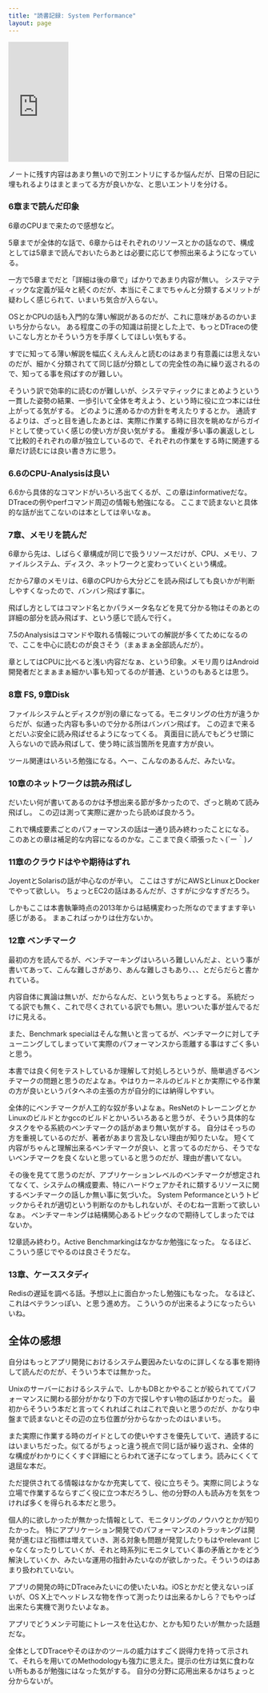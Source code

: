 ```yaml
---
title: "読書記録: System Performance"
layout: page	
---
```


<iframe style="width:120px;height:240px;" marginwidth="0" marginheight="0" scrolling="no" frameborder="0" src="https://rcm-fe.amazon-adsystem.com/e/cm?ref=qf_sp_asin_til&t=karino203-22&m=amazon&o=9&p=8&l=as1&IS1=1&detail=1&asins=B00FLYU9T2&bc1=ffffff&lt1=_top&fc1=333333&lc1=0066c0&bg1=ffffff&f=ifr"> </iframe>

ノートに残す内容はあまり無いので別エントリにするか悩んだが、日常の日記に埋もれるよりはまとまってる方が良いかな、と思いエントリを分ける。

### 6章まで読んだ印象

6章のCPUまで来たので感想など。

5章までが全体的な話で、6章からはそれぞれのリソースとかの話なので、構成としては5章まで読んでおいたらあとは必要に応じて参照出来るようになっている。

一方で5章までだと「詳細は後の章で」ばかりであまり内容が無い。
システマティックな定義が延々と続くのだが、本当にそこまでちゃんと分類するメリットが疑わしく感じられて、いまいち気合が入らない。

OSとかCPUの話も入門的な薄い解説があるのだが、これに意味があるのかいまいち分からない。
ある程度この手の知識は前提とした上で、もっとDTraceの使いこなし方とかそういう方を手厚くしてほしい気もする。

すでに知ってる薄い解説を幅広くえんえんと読むのはあまり有意義には思えないのだが、細かく分類されてて同じ話が分類としての完全性の為に繰り返されるので、知ってる事を飛ばすのが難しい。

そういう訳で効率的に読むのが難しいが、システマティックにまとめようという一貫した姿勢の結果、一歩引いて全体を考えよう、という時に役に立つ本には仕上がってる気がする。
どのように進めるかの方針を考えたりするとか。
通読するよりは、ざっと目を通したあとは、実際に作業する時に目次を眺めながらガイドとして使っていく感じの使い方が良い気がする。
重複が多い事の裏返しとして比較的それぞれの章が独立しているので、それぞれの作業をする時に関連する章だけ読むには良い書き方に思う。

### 6.6のCPU-Analysisは良い

6.6から具体的なコマンドがいろいろ出てくるが、この章はinformativeだな。
DTraceの例やperfコマンド周辺の情報も勉強になる。
ここまで読まないと具体的な話が出てこないのは本としては辛いなぁ。

### 7章、メモリを読んだ

6章から先は、しばらく章構成が同じで扱うリソースだけが、CPU、メモリ、ファイルシステム、ディスク、ネットワークと変わっていくという構成。

だから7章のメモリは、6章のCPUから大分どこを読み飛ばしても良いかが判断しやすくなったので、バンバン飛ばす事に。

飛ばし方としてはコマンド名とかパラメータ名などを見て分かる物はそのあとの詳細の部分を読み飛ばす、という感じで読んで行く。

7.5のAnalysisはコマンドや取れる情報についての解説が多くてためになるので、ここを中心に読むのが良さそう（まぁまぁ全部読んだが）。

章としてはCPUに比べると浅い内容だなぁ、という印象。メモリ周りはAndroid開発者だとまぁまぁ細かい事も知ってるのが普通、というのもあるとは思う。

### 8章 FS, 9章Disk

ファイルシステムとディスクが別の章になってる。モニタリングの仕方が違うからだが、似通った内容も多いので分かる所はバンバン飛ばす。
この辺まで来るとだいぶ安全に読み飛ばせるようになってくる。
真面目に読んでもどうせ頭に入らないので読み飛ばして、使う時に該当箇所を見直す方が良い。

ツール関連はいろいろ勉強になる。へー、こんなのあるんだ、みたいな。

### 10章のネットワークは読み飛ばし

だいたい何が書いてあるのかは予想出来る節が多かったので、ざっと眺めて読み飛ばし。
この辺は測って実際に遅かったら読めば良かろう。

これで構成要素ごとのパフォーマンスの話は一通り読み終わったことになる。
このあとの章は補足的な内容になるのかな。ここまで良く頑張ったヽ(´ー｀)ノ

### 11章のクラウドはやや期待はずれ

JoyentとSolarisの話が中心なのが辛い。
ここはさすがにAWSとLinuxとDockerでやって欲しい。
ちょっとEC2の話はあるんだが、さすがに少なすぎだろう。

しかもここは本書執筆時点の2013年からは結構変わった所なのでますます辛い感じがある。
まぁこればっかりは仕方ないか。

### 12章 ベンチマーク

最初の方を読んでるが、ベンチマーキングはいろいろ難しいんだよ、という事が書いてあって、こんな難しさがあり、あんな難しさもあり、、、とだらだらと書かれている。

内容自体に異論は無いが、だからなんだ、という気もちょっとする。
系統だってる訳でも無く、これで尽くされている訳でも無い。思いついた事が並んでるだけに見える。

また、Benchmark specialはそんな無いと言ってるが、ベンチマークに対してチューニングしてしまっていて実際のパフォーマンスから乖離する事はすごく多いと思う。

本書では良く何をテストしているか理解して対処しろというが、簡単過ぎるベンチマークの問題と思うのだよなぁ。やはりカーネルのビルドとか実際にやる作業の方が良いというパタヘネの主張の方が自分的には納得しやすい。

全体的にベンチマークが人工的な奴が多いよなぁ。ResNetのトレーニングとかLinuxのビルドとかgccのビルドとかいろいろあると思うが、そういう具体的なタスクをやる系統のベンチマークの話があまり無い気がする。
自分はそっちの方を重視しているのだが、著者があまり言及しない理由が知りたいな。
短くて内容がちゃんと理解出来るベンチマークが良い、と言ってるのだから、そうでないベンチマークを良くないと思っていると思うのだが、理由が書いてない。

その後を見てて思うのだが、アプリケーションレベルのベンチマークが想定されてなくて、システムの構成要素、特にハードウェアかそれに類するリソースに関するベンチマークの話しか無い事に気づいた。
System Peformanceというトピックからそれが適切という判断なのかもしれないが、そのむね一言断って欲しいなぁ。 
ベンチマーキングは結構関心あるトピックなので期待してしまったではないか。

12章読み終わり。Active Benchmarkingはなかなか勉強になった。
なるほど、こういう感じでやるのは良さそうだな。

### 13章、ケーススタディ

Redisの遅延を調べる話。予想以上に面白かったし勉強にもなった。
なるほど、これはベテランっぽい、と思う進め方。
こういうのが出来るようになったらいいね。

## 全体の感想

自分はもっとアプリ開発におけるシステム要因みたいなのに詳しくなる事を期待して読んだのだが、そういう本では無かった。

Unixのサーバーにおけるシステムで、しかもDBとかやることが絞られててパフォーマンスに関わる部分がかなり下の方で探しやすい物の話ばかりだった。
最初からそういう本だと言ってくれればこれはこれで良いと思うのだが、かなり中盤まで読まないとその辺の立ち位置が分からなかったのはいまいち。

また実際に作業する時のガイドとしての使いやすさを優先していて、通読するにはいまいちだった。似てるがちょっと違う視点で同じ話が繰り返され、全体的な構成がわかりにくくすぐ詳細にとらわれて迷子になってしまう。読みにくくて退屈な本だ。

ただ提供されてる情報はなかなか充実してて、役に立ちそう。実際に同じような立場で作業するならすごく役に立つ本だろうし、他の分野の人も読み方を気をつければ多くを得られる本だと思う。

個人的に欲しかったが無かった情報として、モニタリングのノウハウとかが知りたかった。
特にアプリケーション開発でのパフォーマンスのトラッキングは開発が進むほど指標は増えていき、測る対象も問題が発覚したりもはやrelevant じゃなくなったりしていくが、それと時系列にモニタしていく事の矛盾とかをどう解決していくか、みたいな運用の指針みたいなのが欲しかった。そういうのはあまり扱われていない。

アプリの開発の時にDTraceみたいにの使いたいね。iOSとかだと使えないっぽいが、OS X上でヘッドレスな物を作って測ったりは出来るかしら？でもやっぱ出来たら実機で測りたいよなぁ。

アプリでどうメンテ可能にトレースを仕込むか、とかも知りたいが無かった話題だな。

全体としてDTraceやそのほかのツールの威力はすごく説得力を持って示されて、それらを用いてのMethodologyも強力に思えた。提示の仕方は気に食わない所もあるが勉強にはなった気がする。
自分の分野に応用出来るかはちょっと分からないが。

